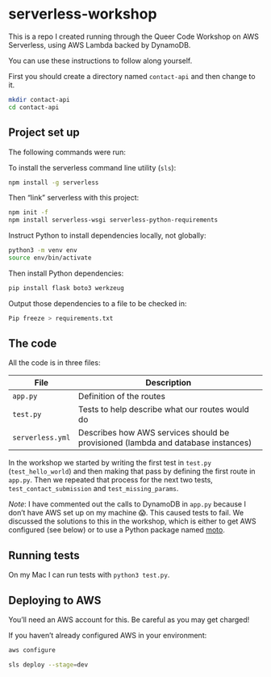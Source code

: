 # serverless-workshop

This is a repo I created running through the Queer Code Workshop on AWS Serverless, using AWS Lambda backed by DynamoDB.

You can use these instructions to follow along yourself.

First you should create a directory named `contact-api` and then change to it.

```bash
mkdir contact-api
cd contact-api
```

## Project set up
The following commands were run:

To install the serverless command line utility (`sls`):
```bash
npm install -g serverless
```

Then “link” serverless with this project:

```bash
npm init -f
npm install serverless-wsgi serverless-python-requirements
```

Instruct Python to install dependencies locally, not globally:

```bash
python3 -m venv env
source env/bin/activate
```

Then install Python dependencies:

```bash
pip install flask boto3 werkzeug
```

Output those dependencies to a file to be checked in:

```bash
Pip freeze > requirements.txt
```

## The code

All the code is in three files:

| File | Description |
| ---- | ----------- |
| `app.py` | Definition of the routes |
| `test.py` | Tests to help describe what our routes would do |
| `serverless.yml` | Describes how AWS services should be provisioned (lambda and database instances) |

In the workshop we started by writing the first test in `test.py` (`test_hello_world`) and then making that pass by defining the first route in `app.py`. Then we repeated that process for the next two tests, `test_contact_submission` and `test_missing_params`.

*Note*: I have commented out the calls to DynamoDB in `app.py` because I don’t have AWS set up on my machine 😱. This caused tests to fail. We discussed the solutions to this in the workshop, which is either to get AWS configured (see below) or to use a Python package named [moto](https://github.com/spulec/moto).

## Running tests

On my Mac I can run tests with `python3 test.py`.

## Deploying to AWS

You’ll need an AWS account for this. Be careful as you may get charged!

If you haven’t already configured AWS in your environment:

```bash
aws configure
```

```bash
sls deploy --stage=dev
```
